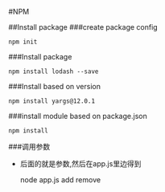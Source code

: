 #NPM


##Install package
###create package config
```
npm init
```
###Install package
```
npm install lodash --save
```

###Install based on version
```
npm install yargs@12.0.1
```
###install module based on package.json
```
npm install
```


###调用参数
- 后面的就是参数,然后在app.js里边得到

	node app.js add remove


###
